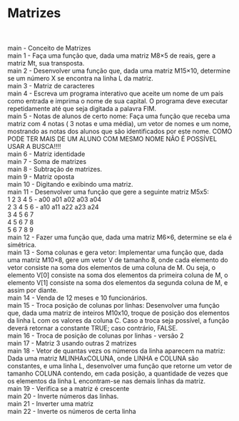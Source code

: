 # Matrizes<br><br>

main - Conceito de Matrizes <br>
main 1 - Faça uma função que, dada uma matriz M8×5 de reais, gere a matriz Mt, sua transposta. <br>
main 2 - Desenvolver uma função que, dada uma matriz M15×10, determine se um número X se encontra na linha L da matriz. <br>
main 3 - Matriz de caracteres <br>
main 4 - Escreva um programa interativo que aceite um nome de um país como entrada e imprima o nome de sua capital. O programa deve executar repetidamente até que seja digitada a palavra FIM. <br>
main 5 - Notas de alunos de certo nome: Faça uma função que receba uma matriz com 4 notas ( 3 notas e uma média), um vetor de nomes e um nome, mostrando as notas dos alunos que são identificados por este nome. COMO PODE TER MAIS DE UM ALUNO COM MESMO NOME NÃO É POSSÍVEL USAR A BUSCA!!!!<br>
main 6 - Matriz identidade <br>
main 7 - Soma de matrizes <br>
main 8 -  Subtração de matrizes. <br>
main 9 - Matriz oposta <br>
main 10 - Digitando e exibindo uma matriz. <br>
main 11 - Desenvolver uma função que gere a seguinte matriz M5x5:<br>
              1 2 3 4 5 - a00 a01 a02 a03 a04 <br>
              2 3 4 5 6 - a10 a11 a22 a23 a24 <br>
              3 4 5 6 7 <br>
              4 5 6 7 8 <br>
              5 6 7 8 9 <br>
main 12 - Fazer uma função que, dada uma matriz M6×6, determine se ela é simétrica. <br>
main 13 - Soma colunas e gera vetor: Implementar uma função que, dada uma matriz M10×8, gere um vetor V de tamanho 8, onde cada elemento do vetor consiste na soma dos elementos de uma coluna de M. Ou seja, o elemento V[0] consiste na soma dos elementos da primeira coluna de M, o elemento V[1] consiste na soma dos elementos da segunda coluna de M, e assim por diante. <br>
main 14 - Venda de 12 meses e 10 funcionários. <br>
main 15 - Troca posição de colunas por linhas: Desenvolver uma função que, dada uma matriz de inteiros M10x10, troque de posição dos elementos da linha L com os valores da coluna C. Caso a troca seja possível, a função deverá retornar a constante TRUE; caso contrário, FALSE. <br>
main 16 - Troca de posição de colunas por linhas - versão 2 <br>
main 17 - Matriz 3 usando outras 2 matrizes <br>
main 18 -  Vetor de quantas vezs os números da linha aparecem na matriz: Dada uma matriz MLINHAxCOLUNA, onde LINHA e COLUNA são constantes, e uma linha L, desenvolver uma função que retorne um vetor de tamanho COLUNA contendo, em cada posição, a quantidade de vezes que os elementos da linha L encontram-se nas demais linhas da matriz. <br>
main 19 - Verifica se a matriz é crescente<br>
main 20 - Inverte números das linhas. <br>
main 21 - Inverter uma matriz <br>
main 22 - Inverte os números de certa linha
